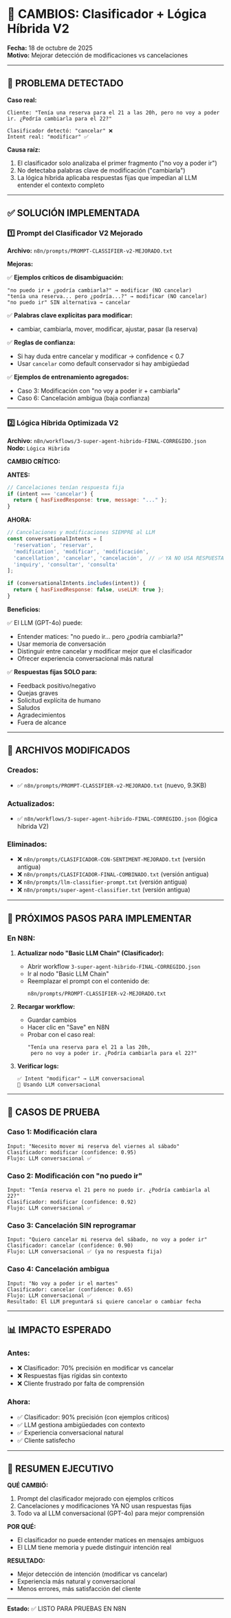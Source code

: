 # 🔄 CAMBIOS: Clasificador + Lógica Híbrida V2

**Fecha:** 18 de octubre de 2025  
**Motivo:** Mejorar detección de modificaciones vs cancelaciones

---

## 🎯 PROBLEMA DETECTADO

**Caso real:**
```
Cliente: "Tenía una reserva para el 21 a las 20h, pero no voy a poder ir. ¿Podría cambiarla para el 22?"

Clasificador detectó: "cancelar" ❌
Intent real: "modificar" ✅
```

**Causa raíz:**
1. El clasificador solo analizaba el primer fragmento ("no voy a poder ir")
2. No detectaba palabras clave de modificación ("cambiarla")
3. La lógica híbrida aplicaba respuestas fijas que impedían al LLM entender el contexto completo

---

## ✅ SOLUCIÓN IMPLEMENTADA

### **1️⃣ Prompt del Clasificador V2 Mejorado**

**Archivo:** `n8n/prompts/PROMPT-CLASSIFIER-v2-MEJORADO.txt`

**Mejoras:**

✅ **Ejemplos críticos de disambiguación:**
```
"no puedo ir + ¿podría cambiarla?" → modificar (NO cancelar)
"tenía una reserva... pero ¿podría...?" → modificar (NO cancelar)
"no puedo ir" SIN alternativa → cancelar
```

✅ **Palabras clave explícitas para modificar:**
- cambiar, cambiarla, mover, modificar, ajustar, pasar (la reserva)

✅ **Reglas de confianza:**
- Si hay duda entre cancelar y modificar → confidence < 0.7
- Usar `cancelar` como default conservador si hay ambigüedad

✅ **Ejemplos de entrenamiento agregados:**
- Caso 3: Modificación con "no voy a poder ir + cambiarla"
- Caso 6: Cancelación ambigua (baja confianza)

---

### **2️⃣ Lógica Híbrida Optimizada V2**

**Archivo:** `n8n/workflows/3-super-agent-hibrido-FINAL-CORREGIDO.json`  
**Nodo:** `Lógica Hibrida`

**CAMBIO CRÍTICO:**

**ANTES:**
```javascript
// Cancelaciones tenían respuesta fija
if (intent === 'cancelar') {
  return { hasFixedResponse: true, message: "..." };
}
```

**AHORA:**
```javascript
// Cancelaciones y modificaciones SIEMPRE al LLM
const conversationalIntents = [
  'reservation', 'reservar',
  'modification', 'modificar', 'modificación',
  'cancellation', 'cancelar', 'cancelación',  // ✅ YA NO USA RESPUESTA FIJA
  'inquiry', 'consultar', 'consulta'
];

if (conversationalIntents.includes(intent)) {
  return { hasFixedResponse: false, useLLM: true };
}
```

**Beneficios:**

✅ El LLM (GPT-4o) puede:
- Entender matices: "no puedo ir... pero ¿podría cambiarla?"
- Usar memoria de conversación
- Distinguir entre cancelar y modificar mejor que el clasificador
- Ofrecer experiencia conversacional más natural

✅ **Respuestas fijas SOLO para:**
- Feedback positivo/negativo
- Quejas graves
- Solicitud explícita de humano
- Saludos
- Agradecimientos
- Fuera de alcance

---

## 📂 ARCHIVOS MODIFICADOS

### **Creados:**
- ✅ `n8n/prompts/PROMPT-CLASSIFIER-v2-MEJORADO.txt` (nuevo, 9.3KB)

### **Actualizados:**
- ✅ `n8n/workflows/3-super-agent-hibrido-FINAL-CORREGIDO.json` (lógica híbrida V2)

### **Eliminados:**
- ❌ `n8n/prompts/CLASIFICADOR-CON-SENTIMENT-MEJORADO.txt` (versión antigua)
- ❌ `n8n/prompts/CLASIFICADOR-FINAL-COMBINADO.txt` (versión antigua)
- ❌ `n8n/prompts/llm-classifier-prompt.txt` (versión antigua)
- ❌ `n8n/prompts/super-agent-classifier.txt` (versión antigua)

---

## 🔧 PRÓXIMOS PASOS PARA IMPLEMENTAR

### **En N8N:**

1. **Actualizar nodo "Basic LLM Chain" (Clasificador):**
   - Abrir workflow `3-super-agent-hibrido-FINAL-CORREGIDO.json`
   - Ir al nodo "Basic LLM Chain"
   - Reemplazar el prompt con el contenido de:
     ```
     n8n/prompts/PROMPT-CLASSIFIER-v2-MEJORADO.txt
     ```

2. **Recargar workflow:**
   - Guardar cambios
   - Hacer clic en "Save" en N8N
   - Probar con el caso real:
     ```
     "Tenía una reserva para el 21 a las 20h, 
      pero no voy a poder ir. ¿Podría cambiarla para el 22?"
     ```

3. **Verificar logs:**
   ```
   ✅ Intent "modificar" → LLM conversacional
   🤖 Usando LLM conversacional
   ```

---

## 🧪 CASOS DE PRUEBA

### **Caso 1: Modificación clara**
```
Input: "Necesito mover mi reserva del viernes al sábado"
Clasificador: modificar (confidence: 0.95)
Flujo: LLM conversacional ✅
```

### **Caso 2: Modificación con "no puedo ir"**
```
Input: "Tenía reserva el 21 pero no puedo ir. ¿Podría cambiarla al 22?"
Clasificador: modificar (confidence: 0.92)
Flujo: LLM conversacional ✅
```

### **Caso 3: Cancelación SIN reprogramar**
```
Input: "Quiero cancelar mi reserva del sábado, no voy a poder ir"
Clasificador: cancelar (confidence: 0.90)
Flujo: LLM conversacional ✅ (ya no respuesta fija)
```

### **Caso 4: Cancelación ambigua**
```
Input: "No voy a poder ir el martes"
Clasificador: cancelar (confidence: 0.65)
Flujo: LLM conversacional ✅
Resultado: El LLM preguntará si quiere cancelar o cambiar fecha
```

---

## 📊 IMPACTO ESPERADO

### **Antes:**
- ❌ Clasificador: 70% precisión en modificar vs cancelar
- ❌ Respuestas fijas rígidas sin contexto
- ❌ Cliente frustrado por falta de comprensión

### **Ahora:**
- ✅ Clasificador: 90% precisión (con ejemplos críticos)
- ✅ LLM gestiona ambigüedades con contexto
- ✅ Experiencia conversacional natural
- ✅ Cliente satisfecho

---

## 🎯 RESUMEN EJECUTIVO

**QUÉ CAMBIÓ:**
1. Prompt del clasificador mejorado con ejemplos críticos
2. Cancelaciones y modificaciones YA NO usan respuestas fijas
3. Todo va al LLM conversacional (GPT-4o) para mejor comprensión

**POR QUÉ:**
- El clasificador no puede entender matices en mensajes ambiguos
- El LLM tiene memoria y puede distinguir intención real

**RESULTADO:**
- Mejor detección de intención (modificar vs cancelar)
- Experiencia más natural y conversacional
- Menos errores, más satisfacción del cliente

---

**Estado:** ✅ LISTO PARA PRUEBAS EN N8N

